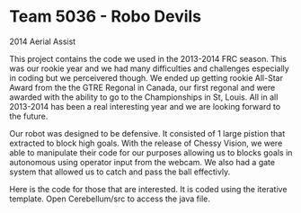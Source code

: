  Team 5036 - Robo Devils
========
2014 Aerial Assist

This project contains the code we used in the 2013-2014 FRC season. This was our rookie year and we had many difficulties and challenges especially in coding but we perceivered though. We ended up getting rookie All-Star Award from the the GTRE Regonal 
in Canada, our first regonal and were awarded with the ability to go to the Championships in St, Louis. All in all 2013-2014 
has been a real interesting year and we are looking forward to the future.

Our robot was designed to be defensive. It consisted of 1 large pistion that extracted to block high goals. With the release 
of Chessy Vision, we were able to manipulate their code for our purposes allowing us to blocks goals in autonomous using 
operator input from the webcam. We also had a gate system that allowed us to catch and pass the ball effectivly.

Here is the code for those that are interested. It is coded using the iterative template. Open Cerebellum/src to access the java
file.
